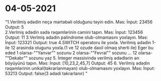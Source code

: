# 04-05-2021

"1.Verilmiş ədədin neçə mərtəbəli olduğunu təyin edin. Məs: İnput: 23456  Output: 5  
2.Verlmiş ədədin sadə rəqəmlərinin cəmini tapın. Məs: İnput: 123456  Output: 11 
3.Verlmiş ədədin palindrome olub-olmamasını yoxlayın. Məs: İnput: 123321 Output: true
4.SWITCH operatoru ile yoxla. 
   Verilmiş ədədin 1-ile 12 arasinda olugunu yoxla.(1 ve 12 ozude daxil olmaq sherti ile)
   Eger bu eded 
                                 1 olarsa-""Yanvar"" sozunu 
                                2 olarsa-""Fevral"" sozunu
                                ...
                                12 olarsa-""Dekabr"" sozunu yaz
5. İnteger massivində verilmiş ədədlərin ən böyüyünü tapın. Məs: İnput: [10,23,2,45,7]  Output: 45
6. Verilmiş ədədin rəqəmlərinin unikal(təkrarlanmayan) olub-olmamasını yoxlayın.
Məs: İnput: 53213 Output: false(3 ədədi təkrarlanır)    "
